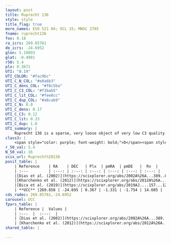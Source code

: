 ```yaml
---
layout: post
title: Ruprecht 136
style: style
title_flag: true
more_names: ESO 521 04; OCL 15; MWSC 2765
fname: ruprecht136
fov: 0.18
ra_icrs: 269.85761
de_icrs: -24.6952
glon: 5.18893
glat: -0.4901
r50: 5.4
plx: 0.3671
UTI: "0.19"
UTI_COLOR: "#fac9bc"
UTI_C_N_COL: "#e0a6b3"
UTI_C_dens_COL: "#f8c5ba"
UTI_C_C3_COL: "#f3bab5"
UTI_C_lit_COL: "#fee8cc"
UTI_C_dup_COL: "#a6cab9"
UTI_C_N: 0.0
UTI_C_dens: 0.17
UTI_C_C3: 0.12
UTI_C_lit: 0.33
UTI_C_dup: 1.0
UTI_summary: |
    Ruprecht 136 is a sparse, very loose object of very low C3 quality. It is poorly studied in the literature, with no articles listed in the last 6 years.<br><br><span style="color: #99180f; font-weight: bold;">Warning: </span>contains less than 25 stars with <i>P>0.5</i> estimated.
class3: |
    <span style="color: purple; font-weight: bold;">D</span><span style="color: red; font-weight: bold;">C</span>
r_50_val: 5.4
N_50_val: 16
scix_url: Ruprecht%20136
posit_table: |
    | Reference    | RA    | DEC   | Plx  | pmRA  | pmDE   |  Rv  |
    | :---         | :---: | :---: | :---: | :---: | :---: | :---: |
    |[Dias et al. (2002)](https://scixplorer.org/abs/2002A%26A...389..871D) | 269.825 | -24.7 | -- | -2.09 | -2.47 | -- |
    |[Kharchenko et al. (2012)](https://scixplorer.org/abs/2012A%26A...543A.156K) | 269.825 | -24.71 | -- | -0.8 | -3.14 | -- |
    |[Bica et al. (2019)](https://scixplorer.org/abs/2019AJ....157...12B) | 269.817 | -24.695 | -- | -- | -- | -- |
    | **UCC** |269.858 | -24.695 | 0.367 | -1.331 | -1.754 | 14.685 | 
cds_radec: 269.85761,-24.6952
carousel: UCC
fpars_table: |
    | Reference |  Values |
    | :---  |  :---:  |
    | [Dias et al. (2002)](https://scixplorer.org/abs/2002A%26A...389..871D) | `E(B-V)=0.708, Dist=4513.0, Age=8.4` |
    | [Kharchenko et al. (2012)](https://scixplorer.org/abs/2012A%26A...543A.156K) | `e_bv=0.708, distance=4513, log_age=8.4` |
shared_table: |
    
---
```

